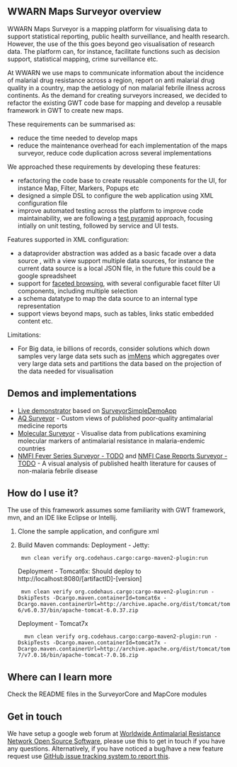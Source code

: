## WWARN Maps Surveyor overview
WWARN Maps Surveyor is a mapping platform for visualising data to support statistical 
reporting, public health surveillance, and health research. However, the use of the this 
goes beyond geo visualisation of research data. The platform can, for instance, facilitate 
functions such as decision support, statistical mapping, crime surveillance etc.

At WWARN we use maps to communicate information about the incidence of malarial drug resistance  across a region, 
report on anti malarial drug quality in a country, map the aetiology of non malarial febrile  illness across 
continents. As the demand for creating surveyors increased, we decided to refactor the existing GWT code base for
mapping and develop a reusable framework in GWT to create new maps. 

These requirements can be summarised as:

* reduce the time needed to develop maps 
* reduce the maintenance overhead for each implementation of the maps surveyor, reduce code duplication across several implementations  
 
We approached these requirements by developing these features:

* refactoring the code base to create reusable components for the UI, for instance Map, Filter, Markers, Popups etc
* designed a simple DSL to configure the web application using XML configuration file
* improve automated testing across the platform to improve code maintainability, we are following a [test pyramid](http://martinfowler.com/bliki/TestPyramid.html) approach, focusing intially on unit testing, followed by service and UI tests.

Features supported in XML configuration:

* a dataprovider abstraction was added as a basic facade over a data source , with a view support multiple data 
   sources, for instance the current data source is a local JSON file, in the future this could be a google spreadsheet
* support for [faceted browsing](http://en.wikipedia.org/wiki/Faceted_search), with several configurable facet filter UI components, including multiple selection
* a schema datatype to map the data source to an internal type representation
* support views beyond maps, such as tables, links static embedded content etc.

Limitations:

* For Big data, ie billions of records, consider solutions which down samples very large data sets such as [imMens](http://vis.stanford.edu/projects/immens/) which aggregates over very large data sets and partitions the data based on the projection of the data needed for visualisation
    
## Demos and implementations

* [Live demonstrator](http://wwarn-maps-surveyor-demo.appspot.com) based on [SurveyorSimpleDemoApp](https://github.com/WorldwideAntimalarialResistanceNetwork/WWARN-Maps-Surveyor/tree/master/SurveyorSimpleDemoApp)
* [AQ Surveyor](http://www.wwarn.org/aqsurveyor/) - Custom views of published poor-quality antimalarial medicine reports
* [Molecular Surveyor](http://www.wwarn.org/surveyor/) - Visualise data from publications  examining molecular markers of antimalarial resistance in malaria-endemic countries
* [NMFI Fever Series Surveyor - TODO](#) and [NMFI Case Reports Surveyor - TODO](#) - A visual analysis of published health literature for causes of non-malaria febrile disease

## How do I use it?
The use of this framework assumes some familiarity with GWT framework, mvn, and an IDE like Eclipse or Intellij.

1. Clone the sample application, and configure xml
2. Build
   Maven commands: Deployment - Jetty:

   ```
    mvn clean verify org.codehaus.cargo:cargo-maven2-plugin:run
   ```

   Deployment - Tomcat6x: Should deploy to http://localhost:8080/[artifactID]-[version]

   ```
    mvn clean verify org.codehaus.cargo:cargo-maven2-plugin:run -DskipTests -Dcargo.maven.containerId=tomcat6x -Dcargo.maven.containerUrl=http://archive.apache.org/dist/tomcat/tomcat-6/v6.0.37/bin/apache-tomcat-6.0.37.zip
   ```
   
   Deployment - Tomcat7x

   ```
     mvn clean verify org.codehaus.cargo:cargo-maven2-plugin:run -DskipTests -Dcargo.maven.containerId=tomcat7x -Dcargo.maven.containerUrl=http://archive.apache.org/dist/tomcat/tomcat-7/v7.0.16/bin/apache-tomcat-7.0.16.zip
   ```

## Where can I learn more
Check the README files in the SurveyorCore and MapCore modules

## Get in touch
We have setup a google web forum at [Worldwide Antimalarial Resistance Network Open Source Software](https://groups.google.com/forum/?hl=en#!forum/worldwide-antimalarial-resistance-network-open-source-software), please use this to get in touch if you have any questions. Alternatively, if you have noticed a bug/have a new feature request use [GitHub issue tracking system to report this](https://github.com/WorldwideAntimalarialResistanceNetwork/WWARN-Maps-Surveyor/issues). 
